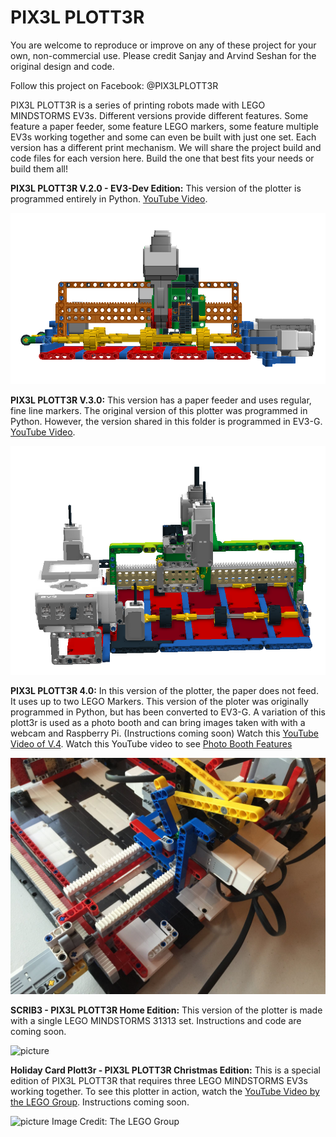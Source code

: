 # PIX3L PLOTT3R
You are welcome to reproduce or improve on any of these project for your own, non-commercial use.  Please credit Sanjay and Arvind Seshan for the original design and code.

Follow this project on Facebook: @PIX3LPLOTT3R

PIX3L PLOTT3R is a series of printing robots made with LEGO MINDSTORMS EV3s. Different versions provide different features. Some feature a paper feeder, some feature LEGO markers, some feature multiple EV3s working together and some can even be built with just one set. Each version has a different print mechanism. We will share the project build and code files for each version here. Build the one that best fits your needs or build them all!

**PIX3L PLOTT3R V.2.0 - EV3-Dev Edition:** This version of the plotter is programmed entirely in Python. <a href="https://youtu.be/ovv3BeC4fmI">YouTube Video</a>. 

![picture](Pix3lPlott3rv2.png)

**PIX3L PLOTT3R V.3.0:** This version has a paper feeder and uses regular, fine line markers. The original version of this plotter was programmed in Python. However, the version shared in this folder is programmed in EV3-G.  <a href="https://youtu.be/4uXEJy2_22A">YouTube Video</a>.  

![picture](V3/Pix3lv3.png)

**PIX3L PLOTT3R 4.0:** In this version of the plotter, the paper does not feed. It uses up to two LEGO Markers. This version of the ploter was originally programmed in Python, but has been converted to EV3-G. A variation of this plott3r is used as a photo booth and can bring images taken with with a webcam and Raspberry Pi. (Instructions coming soon) Watch this <a href="https://youtu.be/BFtARiJcW8w">YouTube Video of V.4</a>.  Watch this YouTube video to see <a href="https://www.youtube.com/watch?v=ojMbPc9EGgU">Photo Booth Features</a> 

![picture](Pix3lPlott3rV4.jpg)

**SCRIB3 - PIX3L PLOTT3R Home Edition:** This version of the plotter is made with a single LEGO MINDSTORMS 31313 set. Instructions and code are coming soon.

![picture](V3/SCRIB3.JPG)

**Holiday Card Plott3r -  PIX3L PLOTT3R Christmas Edition:** This is a special edition of PIX3L PLOTT3R that requires three LEGO MINDSTORMS EV3s working together. To see this plotter in action, watch the
 <a href="https://youtu.be/XGDPLqzy6EA">YouTube Video by the LEGO Group</a>. Instructions coming soon.

![picture](https://github.com/seshanbrothers/projects/raw/master/HolidayPlott3r.JPG)
Image Credit: The LEGO Group


